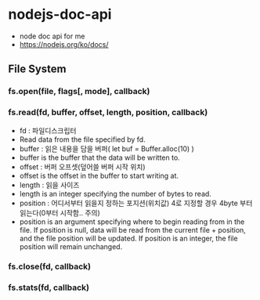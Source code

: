 # nodejs-doc-api
+ node doc api for me
+ https://nodejs.org/ko/docs/

## File System

### fs.open(file, flags[, mode], callback)

### fs.read(fd, buffer, offset, length, position, callback)
+ fd : 파일디스크립터
+ Read data from the file specified by fd.
+ buffer : 읽은 내용을 담을 버퍼( let buf = Buffer.alloc(10) )
+ buffer is the buffer that the data will be written to.
+ offset : 버퍼 오프셋(덮어쓸 버퍼 시작 위치)
+ offset is the offset in the buffer to start writing at.
+ length : 읽을 사이즈
+ length is an integer specifying the number of bytes to read.
+ position : 어디서부터 읽을지 정하는 포지션(위치값) 4로 지정할 경우 4byte 부터 읽는다(0부터 시작함.. 주의)
+ position is an argument specifying where to begin reading from in the file. If position is null, data will be read from the current file + position, and the file position will be updated. If position is an integer, the file position will remain unchanged.

### fs.close(fd, callback)

### fs.stats(fd, callback)


